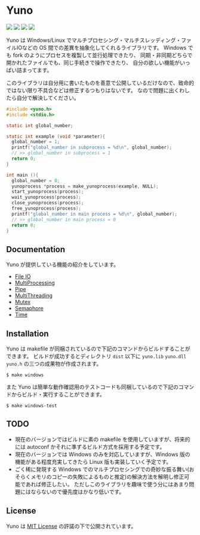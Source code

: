 
# Yuno 

![](https://img.shields.io/badge/License-MIT-green)
![](https://img.shields.io/badge/Windows-OK-blue)
![](https://img.shields.io/badge/Linux-X-red)
![](https://img.shields.io/badge/Mac-X-red)

Yuno は Windows/Linux でマルチプロセシング・マルチスレッディング・ファイルIOなどの OS 間での差異を抽象化してくれるライブラリです。
Windows でも fork のようにプロセスを複製して並行処理できたり、
同期・非同期どちらで開かれたファイルでも、同じ手続きで操作できたり、
自分の欲しい機能がいっぱい詰まってます。

このライブラリは自分用に書いたものを善意で公開しているだけなので、致命的ではない限り不具合などは修正するつもりはないです。
なので問題に出くわしたら自分で解決してください。


```c
#include <yuno.h>
#include <stdio.h>

static int global_number;

static int example (void *parameter){
  global_number = 1;
  printf("global_number in subprocess = %d\n", global_number);
  // >> global_number in subprocess = 1
  return 0;
}

int main (){
  global_number = 0;
  yunoprocess *process = make_yunoprocess(example, NULL);
  start_yunoprocess(process);
  wait_yunoprocess(process);
  close_yunoprocess(process);
  free_yunoprocess(process);
  printf("global_number in main process = %d\n", global_number);
  // >> global_number in main process = 0
  return 0;
}
```

## Documentation

Yuno が提供している機能の紹介をしています。

* [File IO](README_FILEIO.md)
* [MultiProcessing](README_MULTIPROCESSING.md)
* [Pipe](README_PIPE.md)
* [MultiThreading](README_MULTITHREADING.md)
* [Mutex](README_MUTEX.md)
* [Semaphore](README_SEMAPHORE.md)
* [Time](README_TIME.md)

## Installation

Yuno は makefile が同梱されているので下記のコマンドからビルドすることができます。
ビルドが成功するとディレクトリ `dist` 以下に `yuno.lib` `yuno.dll` `yuno.h` の三つの成果物が作成されます。

```shell
$ make windows
```

また Yuno は簡単な動作確認用のテストコードも同梱しているので下記のコマンドからビルド・実行することができます。

```shell
$ make windows-test
```

## TODO

* 現在のバージョンではビルドに素の makefile を使用していますが、将来的には autoconf かそれに準ずるビルド方式を採用する予定です。
* 現在のバージョンでは Windows のみを対応していますが、Windows 版の機能がある程度充実してきたら Linux 版も実装していく予定です。
* ごく稀に発現する Windows でのマルチプロセシングでの奇妙な振る舞い(おそらくメモリのコピーの失敗によるものと推定)の解決方法を解明し修正可能であれば修正したい。
  ただしこのライブラリを趣味で使う分にはあまり問題にはならないので優先度はかなり低いです。

## License 

Yuno は [MIT License](LICENSE) の許諾の下で公開されています。
